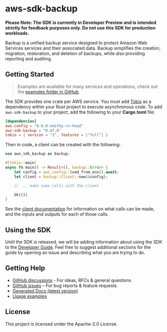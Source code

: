 # aws-sdk-backup

**Please Note: The SDK is currently in Developer Preview and is intended strictly for
feedback purposes only. Do not use this SDK for production workloads.**

Backup is a unified backup service designed to protect Amazon Web Services services and their associated data. Backup simplifies the creation, migration, restoration, and deletion of backups, while also providing reporting and auditing.

## Getting Started

> Examples are available for many services and operations, check out the
> [examples folder in GitHub](https://github.com/awslabs/aws-sdk-rust/tree/main/examples).

The SDK provides one crate per AWS service. You must add [Tokio](https://crates.io/crates/tokio)
as a dependency within your Rust project to execute asynchronous code. To add `aws-sdk-backup` to
your project, add the following to your **Cargo.toml** file:

```toml
[dependencies]
aws-config = "0.0.0-smithy-rs-head"
aws-sdk-backup = "0.47.0"
tokio = { version = "1", features = ["full"] }
```

Then in code, a client can be created with the following:

```rust
use aws_sdk_backup as backup;

#[tokio::main]
async fn main() -> Result<(), backup::Error> {
    let config = aws_config::load_from_env().await;
    let client = backup::Client::new(&config);

    // ... make some calls with the client

    Ok(())
}
```

See the [client documentation](https://docs.rs/aws-sdk-backup/latest/aws_sdk_backup/client/struct.Client.html)
for information on what calls can be made, and the inputs and outputs for each of those calls.

## Using the SDK

Until the SDK is released, we will be adding information about using the SDK to the
[Developer Guide](https://docs.aws.amazon.com/sdk-for-rust/latest/dg/welcome.html). Feel free to suggest
additional sections for the guide by opening an issue and describing what you are trying to do.

## Getting Help

* [GitHub discussions](https://github.com/awslabs/aws-sdk-rust/discussions) - For ideas, RFCs & general questions
* [GitHub issues](https://github.com/awslabs/aws-sdk-rust/issues/new/choose) – For bug reports & feature requests
* [Generated Docs (latest version)](https://awslabs.github.io/aws-sdk-rust/)
* [Usage examples](https://github.com/awslabs/aws-sdk-rust/tree/main/examples)

## License

This project is licensed under the Apache-2.0 License.

